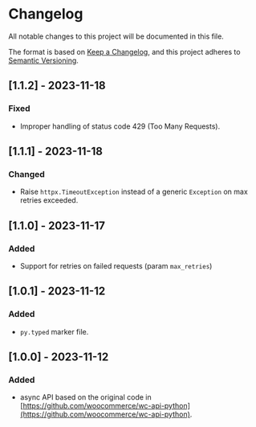 # Changelog
All notable changes to this project will be documented in this file.

The format is based on [Keep a Changelog](https://keepachangelog.com/en/1.0.0/),
and this project adheres to [Semantic Versioning](https://semver.org/spec/v2.0.0.html).

## [1.1.2] - 2023-11-18

### Fixed

- Improper handling of status code 429 (Too Many Requests).

## [1.1.1] - 2023-11-18

### Changed

- Raise `httpx.TimeoutException` instead of a generic `Exception` on max retries exceeded.

## [1.1.0] - 2023-11-17

### Added

- Support for retries on failed requests (param `max_retries`)

## [1.0.1] - 2023-11-12

### Added

- `py.typed` marker file.

## [1.0.0] - 2023-11-12

### Added

- async API based on the original code in [https://github.com/woocommerce/wc-api-python](https://github.com/woocommerce/wc-api-python).
